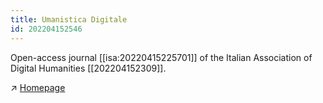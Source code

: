 ```yaml
---
title: Umanistica Digitale
id: 202204152546
---
```


Open-access journal [[isa:20220415225701]] of the Italian Association of Digital Humanities [[202204152309]].

↗ [Homepage](https://umanisticadigitale.unibo.it/​)
